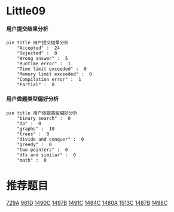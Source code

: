 # Little09

<!-- tabs:start -->



#### **用户提交结果分析**

```mermaid
pie title 用户提交结果分析
    "Accepted" :  24
    "Rejected" :  0
    "Wrong answer" :  5
    "Runtime error" :  1
    "Time limit exceeded" :  0
    "Memory limit exceeded" :  0
    "Compilation error" :  1
    "Partial" :  0
```

#### **用户做题类型偏好分析**

```mermaid
pie title 用户做题类型偏好分析
    "binary search" :  0
    "dp" :  0
    "graphs" :  10
    "trees" :  0
    "divide and conquer" :  0
    "greedy" :  0
    "two pointers" :  0
    "dfs and similar" :  0
    "math" :  0
```



<!-- tabs:end -->
# 推荐题目
[729A](https://codeforces.com/contest/729/problem/A)
[961D](https://codeforces.com/contest/961/problem/D)
[1490C](https://codeforces.com/contest/1490/problem/C)
[1497B](https://codeforces.com/contest/1497/problem/B)
[1491C](https://codeforces.com/contest/1491/problem/C)
[1484C](https://codeforces.com/contest/1484/problem/C)
[1480A](https://codeforces.com/contest/1480/problem/A)
[1513C](https://codeforces.com/contest/1513/problem/C)
[1487B](https://codeforces.com/contest/1487/problem/B)
[1498C](https://codeforces.com/contest/1498/problem/C)
